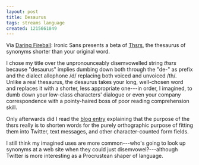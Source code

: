 ```yaml
---
layout: post
title: Desaurus
tags: streams language
created: 1215661849
---
```

Via [Daring Fireball](http://daringfireball.net/linked/2008/07/09/thsrs):  Ironic Sans  presents a beta of [Thsrs](http://www.thsrs.com/), the thesaurus of synonyms shorter than your original word.<!--break-->

I chose my title over the unpronounceably disemvowelled string *thsrs* because "desaurus" implies dumbing down both through the "de-" as prefix and the dialect allophone /d/ replacing both voiced and unvoiced /th/.  Unlike a real thesaurus, the desaurus takes your long, well-chosen word and replaces it with a shorter, less appropriate one---in order, I imagined, to dumb down your low-class characters' dialogue or even your company correspondence with a pointy-haired boss of poor reading comprehension skill.

Only afterwards did I read the [blog entry](http://www.ironicsans.com/2008/07/idea_thsrs_the_shorter_thesaurus.html) explaining that the purpose of the thsrs really is to shorten words for the purely orthographic purpose of fitting them into Twitter, text messages, and other character-counted form fields.

I still think my imagined uses are more common---who's going to look up synonyms at a web site when they could just disemvowel?---although Twitter is more interesting as a Procrustean shaper of language.
